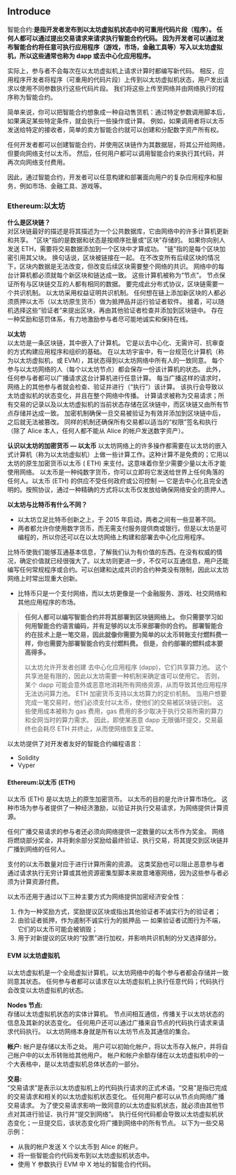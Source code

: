 ## Introduce

智能合约:**是指开发者发布到以太坊虚拟机状态中的可重用代码片段（程序）。 任何人都可以通过提出交易请求来请求执行智能合约代码。
因为开发者可以通过发布智能合约将任意可执行应用程序（游戏，市场，金融工具等）写入以太坊虚拟机，所以这些通常也称为 dapp
或去中心化应用程序。**

实际上，参与者不会每次在以太坊虚拟机上请求计算时都编写新代码。 相反，应用程序开发者将程序（可重用的代码片段）上传到以太坊虚拟机状态，用户发出请求以使用不同参数执行这些代码片段。
我们将这些上传至网络并由网络执行的程序称为智能合约。

简单来说，你可以把智能合约想象成一种自动售货机：通过特定参数调用脚本后，如果满足某些特定条件，就会执行一些操作或计算。
例如，如果调用者将以太币发送给特定的接收者，简单的卖方智能合约就可以创建和分配数字资产所有权。

任何开发者都可以创建智能合约，并使用区块链作为其数据层，将其公开给网络，但要向网络支付以太币。
然后，任何用户都可以调用智能合约来执行其代码，并再次向网络支付费用。

因此，通过智能合约，开发者可以任意构建和部署面向用户的复杂应用程序和服务，例如市场、金融工具、游戏等。

### Ethereum:以太坊

**什么是区块链？**  
对区块链最好的描述是将其描述为一个公共数据库，它由网络中的许多计算机更新和共享。
"区块"指的是数据和状态是按顺序批量或"区块"存储的。 如果你向别人发送 ETH，需要将交易数据添加到一个区块中才算成功。
"链"指的是每个区块加密引用其父块。 换句话说，区块被链接在一起。 在不改变所有后续区块的情况下，区块内数据是无法改变，但改变后续区块需要整个网络的共识。
网络中的每台计算机都必须就每个新区块和链达成一致。 这些计算机被称为“节点”。 节点保证所有与区块链交互的人都有相同的数据。
要完成此分布式协议，区块链需要一个共识机制。
以太坊采用权益证明共识机制。 任何想在链上添加新区块的人都必须质押以太币（以太坊原生货币）做为抵押品并运行验证者软件。
接着，可以随机选择这些“验证者”来提出区块，再由其他验证者检查并添加到区块链中。 存在一种奖励和惩罚体系，有力地激励参与者尽可能地诚实和保持在线。

**以太坊**  
以太坊是一条区块链，其中嵌入了计算机。 它是以去中心化、无需许可、抗审查的方式构建应用程序和组织的基础。
在以太坊宇宙中，有一台规范化计算机（称为以太坊虚拟机，或 EVM），其状态得到以太坊网络中所有人的一致同意。
每个参与以太坊网络的人（每个以太坊节点）都会保存一份该计算机的状态。 此外，任何参与者都可以广播请求这台计算机进行任意计算。
每当广播这样的请求时，网络上的其他参与者就会检查、验证并进行（“执行”）该计算。 该执行会导致以太坊虚拟机的状态变化，并且在整个网络中传播。
计算请求被称为交易请求；所有交易的记录以及以太坊虚拟机的当前状态存储在区块链中，而区块链又由所有节点存储并达成一致。
加密机制确保一旦交易被验证为有效并添加到区块链中后，之后就无法被篡改。 同样的机制还确保所有交易都以适当的“权限”签名和执行（除了
Alice 本人，任何人都不能从 Alice 的帐户发送数字资产）。

**认识以太坊的加密货币 — 以太币**
以太坊网络上的许多操作都需要在以太坊的嵌入式计算机（称为以太坊虚拟机）上做一些计算工作。这种计算不是免费的；它用以太坊的原生加密货币以太币 (
ETH) 来支付。这意味着你至少需要少量以太币才能使用网络。
以太币是一种纯数字货币，你可以立即将它发送给世界上任何角落的任何人。以太币 (ETH) 的供应不受任何政府或公司控制 —
它是去中心化且完全透明的。按照协议，通过一种精确的方式将以太币仅发放给确保网络安全的质押人。

**以太坊与比特币有什么不同？**

- 以太坊立足比特币创新之上，于 2015 年启动，两者之间有一些显著不同。
- 两者都允许你使用数字货币，而无需支付服务提供商或银行。但是以太坊是可编程的，所以你还可以在以太坊网络上构建和部署去中心化应用程序。

比特币使我们能够互通基本信息，了解我们认为有价值的东西。在没有权威的情况，确定价值就已经很强大了。以太坊则更进一步，不仅可以互通信息，用户还能编写任何常规程序或合约。可以创建和达成共识的合约种类没有限制，因此以太坊网络上时常出现重大创新。

- 比特币只是一个支付网络，而以太坊更像是一个金融服务、游戏、社交网络和其他应用程序的市场。

> **任何人都可以编写智能合约并将其部署到区块链网络上。 你只需要学习如何用智能合约语言编码，并有足够的以太币来部署你的合约。
部署智能合约在技术上是一笔交易，因此就像你需要为简单的以太币转账支付燃料费一样，你也需要为部署智能合约支付燃料费。
但是，合约部署的燃料成本要高得多。**
>
> 以太坊允许开发者创建 去中心化应用程序 (dapp)，它们共享算力池。 这个共享池是有限的，因此以太坊需要一种机制来确定谁可以使用它。
> 否则，某个 dapp 可能会意外或恶意地消耗所有网络资源，从而导致其他应用程序无法访问算力池。
> ETH 加密货币支持以太坊算力的定价机制。 当用户想要完成一笔交易时，他们必须支付以太币，使他们的交易被区块链识别。 这些使用成本被称为
> gas 费用，gas 费用的多少取决于执行交易所需的算力和全网当时的算力需求。
> 因此，即使某恶意 dapp 无限循环提交，交易最终也会耗尽 ETH 并终止，从而使网络恢复正常。

以太坊提供了对开发者友好的智能合约编程语言：

- Solidity
- Vyper

#### Ethereum:以太币 (ETH)

以太币 (ETH) 是以太坊上的原生加密货币。 以太币的目的是允许计算市场化。 这种市场为参与者提供了一种经济激励，以验证并执行交易请求，为网络提供计算资源。

任何广播交易请求的参与者还必须向网络提供一定数量的以太币作为奖金。 网络将燃烧部分奖金，并将剩余部分奖励给最终验证、执行交易，将其提交到区块链并广播到网络的任何人。

支付的以太币数量对应于进行计算所需的资源。 这类奖励也可以阻止恶意参与者通过请求执行无穷计算或其他资源密集型脚本来故意堵塞网络，因为这些参与者必须为计算资源付费。

以太币还用于通过以下三种主要方式为网络提供加密经济安全性：

1. 作为一种奖励方式，奖励提议区块或指出其他验证者不诚实行为的验证者；
2. 由验证者抵押，作为遏制不诚实行为的抵押品 — 如果验证者试图行为不端，它们的以太币可能会被销毁；
3. 用于对新提议的区块的“投票”进行加权，并影响共识机制的分叉选择部分。

#### EVM 以太坊虚拟机

以太坊虚拟机是一个全局虚拟计算机，以太坊网络中的每个参与者都会存储并一致同意其状态。
任何参与者都可以请求在以太坊虚拟机上执行任意代码；代码执行会改变以太坊虚拟机的状态。

**Nodes 节点:**  
存储以太坊虚拟机状态的实体计算机。 节点间相互通信，传播关于以太坊状态的信息及其新的状态变化。
任何用户还可以通过广播来自节点的代码执行请求来请求代码执行。 以太坊网络本身就是所有以太坊节点及其通信的集合。

**帐户:**
帐户是存储以太币之处。 用户可以初始化帐户，将以太币存入帐户，并将自己帐户中的以太币转账给其他用户。
帐户和帐户余额存储在以太坊虚拟机中的一个大表格中，是以太坊虚拟机总体状态的一部分。

**交易:**  
“交易请求”是表示以太坊虚拟机上的代码执行请求的正式术语。“交易”是指已完成的交易请求和相关的以太坊虚拟机状态变化。
任何用户都可以从节点向网络广播交易请求。 为了使交易请求影响一致同意的以太坊虚拟机状态，就必须由其他节点对其进行验证、执行并“提交到网络”。
执行任何代码都会导致以太坊虚拟机状态变化；一旦提交后，该状态变化将广播到网络中的所有节点。 以下为一些交易示例：

- 从我的帐户发送 X 个以太币到 Alice 的帐户。
- 将一些智能合约代码发布到以太坊虚拟机状态中。
- 使用 Y 参数执行 EVM 中 X 地址的智能合约代码。